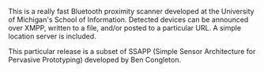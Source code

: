 This is a really fast Bluetooth proximity scanner developed at the University of Michigan's School of Information.  Detected devices can be announced over XMPP, written to a file, and/or posted to a particular URL.  A simple location server is included.

This particular release is a subset of SSAPP (Simple Sensor Architecture for Pervasive Prototyping) developed by Ben Congleton.